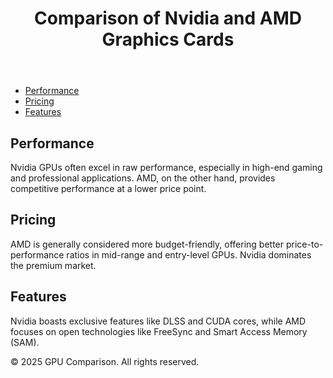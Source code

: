 <!DOCTYPE html>
<html lang="en">
<head>
    <meta charset="UTF-8">
    <meta name="viewport" content="width=device-width, initial-scale=1.0">
    <title>Nvidia vs AMD GPUs</title>
    <link rel="stylesheet" href="styles.css">
</head>
<body>
    <header>
        <h1>Comparison of Nvidia and AMD Graphics Cards</h1>
    </header>
    <nav>
        <ul>
            <li><a href="#performance">Performance</a></li>
            <li><a href="#pricing">Pricing</a></li>
            <li><a href="#features">Features</a></li>
        </ul>
    </nav>
    <main>
        <section id="performance">
            <h2>Performance</h2>
            <p>Nvidia GPUs often excel in raw performance, especially in high-end gaming and professional applications. AMD, on the other hand, provides competitive performance at a lower price point.</p>
        </section>
        <section id="pricing">
            <h2>Pricing</h2>
            <p>AMD is generally considered more budget-friendly, offering better price-to-performance ratios in mid-range and entry-level GPUs. Nvidia dominates the premium market.</p>
        </section>
        <section id="features">
            <h2>Features</h2>
            <p>Nvidia boasts exclusive features like DLSS and CUDA cores, while AMD focuses on open technologies like FreeSync and Smart Access Memory (SAM).</p>
        </section>
    </main>
    <footer>
        <p>&copy; 2025 GPU Comparison. All rights reserved.</p>
    </footer>
</body>
</html>
